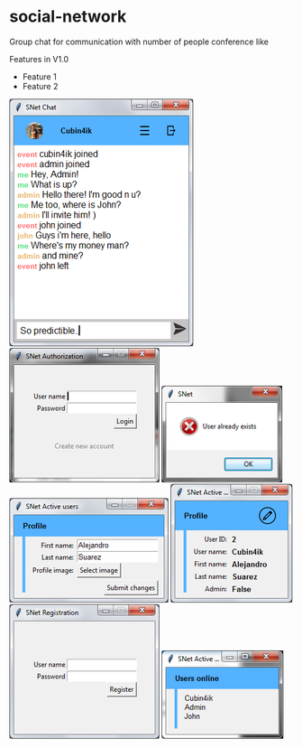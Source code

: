 # social-network
Group chat for communication with number of people conference like

Features in V1.0
* Feature 1
* Feature 2

![Chat main window](screenshots/main_window_2.png)
![Chat main window](screenshots/authorization_from.png)
![Chat main window](screenshots/denial_form.png)
![Chat main window](screenshots/profile_edit.png)
![Chat main window](screenshots/profile_form.png)
![Chat main window](screenshots/registration_from.png)
![Chat main window](screenshots/users_online.png)